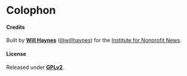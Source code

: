 # Colophon

#### Credits

Built by [__Will Haynes__](https://github.com/willhaynes) ([@willhaynes](https://twitter.com/willhaynes)) for the [Institute for Nonprofit News](https://github.com/inn).

#### License

Released under [__GPLv2__](http://www.gnu.org/licenses/gpl-2.0.html).